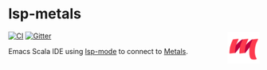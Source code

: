 lsp-metals
=========

<img align="right" width="64" alt="metals_logo" src="images/logo.png">

[![CI](https://github.com/emacs-lsp/lsp-metals/workflows/CI/badge.svg)](https://github.com/emacs-lsp/lsp-metals/actions)
[![Gitter](https://badges.gitter.im/emacs-lsp/lsp-mode.svg)](https://gitter.im/emacs-lsp/lsp-mode)

Emacs Scala IDE using [lsp-mode](https://github.com/emacs-lsp/lsp-mode) to connect to [Metals](https://scalameta.org/metals).
